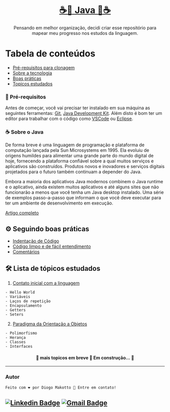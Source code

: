 
<h1 align="center">
    <a href="https://www.java.com/">☕🔗 Java 🔗☕</a>
</h1>


<p align="center">Pensando em melhor organização, decidi criar esse repositório para mapear meu progresso nos estudos da linguagem. </p>

Tabela de conteúdos
=================
<!--ts-->
   * [Pré-requisitos para clonagem](#instalacao)
   * [Sobre a tecnologia](#tecnologia)
   * [Boas práticas](#boasPraticas)
   * [Topicos estudados](#topEstudados)
<!--te-->

<div id='instalacao'>

### 🔧 Pré-requisitos

Antes de começar, você vai precisar ter instalado em sua máquina as seguintes ferramentas:
[Git](https://git-scm.com), [Java Development Kit](https://www.oracle.com/java/technologies/downloads/). 
Além disto é bom ter um editor para trabalhar com o código como [VSCode](https://code.visualstudio.com/) ou [Eclipse](https://www.eclipse.org/downloads/).

 <div id='tecnologia'>    
  
### ☕ Sobre o Java

De forma breve é uma linguagem de programação e plataforma de computação lançada pela Sun Microsystems em 1995. Ela evoluiu de origens humildes para alimentar 
  uma grande parte do mundo digital de hoje, fornecendo a plataforma confiável sobre a qual muitos serviços e aplicativos são construídos. Produtos novos e inovadores e serviços digitais projetados para o futuro também continuam a depender do Java.

Embora a maioria dos aplicativos Java modernos combinem o Java runtime e o aplicativo, ainda existem muitos aplicativos e até alguns sites que não funcionarão a menos que você tenha um Java desktop instalado. Uma série de exemplos passo-a-passo que informam o que você deve executar para ter um ambiente de desenvolvimento em execução.

 [Artigo completo](https://www.java.com/en/download/help/whatis_java.html)

<div id='boasPraticas'>  
  
## ⚙️ Seguindo boas práticas 
   
<!--ts-->
   * [Indentação de Código](https://phpmz.home.blog/2019/06/17/o-que-e-indentacao-de-codigo-qual-e-sua-importancia/)
   * [Código limpo e de fácil entendimento](https://medium.com/leti-pires/c%C3%B3digo-limpo-parte-01-ffcb90215b4a)
   * [Comentários](https://www.codigofonte.com.br/dicas/como-comentar-seu-codigo-como-um-profissional)
<!--te-->   
   
<div id='topEstudados'> 
  
## 🛠️ Lista de tópicos estudados 
  
 
  1. [Contato inicial com a linguagem](https://github.com/DiogoMakotto/EstudosJava/tree/main/1.%20Variaveis%2C%20la%C3%A7os%20e%20Getters%26Seters)
 
  ````
  - Hello World  
  - Variáveis
  - Laços de repetição 
  - Encapsulamento
  - Getters
  - Seters  
  ````  
  2. [Paradigma da Orientação a Objetos](https://github.com/DiogoMakotto/EstudosJava/tree/main/2.%20Polimorfismo%2C%20Heran%C3%A7as%2C%20Classes%20e%20interfaces)
   ````
  - Polimorfismo 
  - Herança
  - Classes 
  - Interfaces
  ````  

<h4 align="center"> 
	🚧  mais topicos em breve 🚀 Em construção...  🚧
</h4>
  
---
### Autor
	Feito com ❤️ por Diogo Makotto 👋 Entre em contato!

[![Linkedin Badge](https://img.shields.io/badge/-LinkedIn-blue?style=flat-square&logo=Linkedin&logoColor=white&link=https://www.linkedin.com/in/diogomakotto/)](https://www.linkedin.com/in/diogomakotto/) 
[![Gmail Badge](https://img.shields.io/badge/-diogomakotto@gmail.com-c14438?style=flat-square&logo=Gmail&logoColor=white&link=mailto:tdiogomakotto@gmail.com)](mailto:diogomakotto@gmail.com)
---
